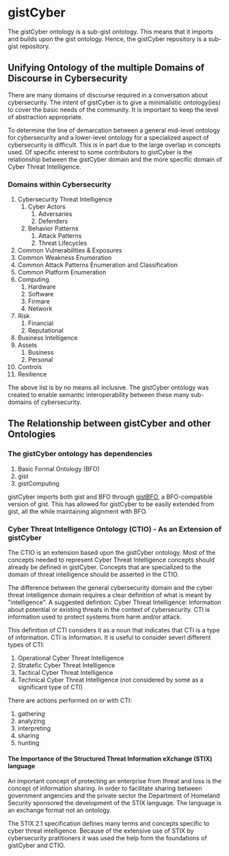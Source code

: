 # gistCyber
The gistCyber ontology is a sub-gist ontology. This means that it imports and builds upon the gist ontology.
Hence, the gistCyber repository is a sub-gist repository.

## Unifying Ontology of the multiple Domains of Discourse in Cybersecurity
There are many domains of discourse required in a conversation about cybersecurity. The intent of gistCyber is to give a minimalistic ontology(ies) to cover the basic needs of the community. It is important to keep the level of abstraction appropriate.

To determine the line of demarcation between a general mid-level ontology for cybersecurity and a lower-level ontology for a specialized aspect of cybersecurity is difficult. This is in part due to the large overlap in concepts used. Of specific interest to some contributors to gistCyber is the relationship between the gistCyber domain and the more specific domain of Cyber Threat Intelligence.



### Domains within Cybersecurity
1. Cybersecurity Threat Intelligence
   1. Cyber Actors
      1. Adversaries
      1. Defenders
   1. Behavior Patterns
      1. Attack Patterns
      1. Threat Lifecycles
1. Common Vulnerabilities & Exposures
1. Common Weakness Enumeration
1. Common Attack Patterns Enumeration and Classification
1. Common Platform Enumeration
1. Computing
   1. Hardware
   1. Software
   1. Firmare
   1. Network
1. Risk
   1. Financial
   1. Reputational
1. Business Intelligence
1. Assets
   1. Business
   1. Personal
1. Controls
1. Resilience

The above list is by no means all inclusive. The gistCyber ontology was created to enable semantic interoperability between these many sub-domains of cybersecurity.

## The Relationship between gistCyber and other Ontologies

### The gistCyber ontology has dependencies
1. Basic Formal Ontology (BFO)
2. gist
3. gistComputing

gistCyber imports both gist and BFO through [gistBFO](https://github.com/semanticarts/gistBFO), a BFO-compatible version of gist. This has allowed for gistCyber to be easily extended from gist, all the while maintaining alignment with BFO.

### Cyber Threat Intelligence Ontology (CTIO) - As an Extension of gistCyber
The CTIO is an extension based upon the gistCyber ontology. Most of the concepts needed to represent Cyber Threat Intelligence concepts should already be defined in gistCyber. Concepts that are specialized to the domain of threat intelligence should be asserted in the CTIO.

The difference between the general cybersecurity domain and the cyber threat intelligence domain requires a clear definition of what is meant by "intelligence".
A suggested defintion:
Cyber Threat Intelligence: Information about potential or existing threats in the context of cybersecurity. CTI is information used to protect systems from harm and/or attack.

This definition of CTI considers it as a noun that indicates that CTI is a type of information. CTI is Information. It is useful to consider severl different types of CTI:
1. Operational Cyber Threat Intelligence
2. Stratefic Cyber Threat Intelligence
3. Tactical Cyber Threat Intelligence
4. Technical Cyber Threat Intelligence (not considered by some as a significant type of CTI)


There are actions performed on or with CTI:
1. gathering
2. analyzing
3. interpreting
4. sharing
5. hunting

#### The Importance of the Structured Threat Information eXchange (STIX) language
An important concept of protecting an enterprise from threat and loss is the concept of information sharing.
In order to facilitate sharing between government angencies and the private sector the Department of Homeland
Security sponsored the development of the STIX language. The language is an exchange format not an ontology.

The STIX 2.1 specification defines many terms and concepts specific to cyber threat intelligence. Because of the extensive
use of STIX by cybersecurity pratitioners it was used the help form the foundations of gistCyber and CTIO.




